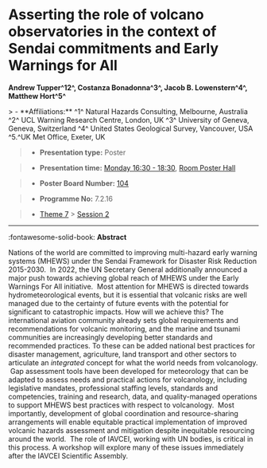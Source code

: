 # Asserting the role of volcano observatories in the context of Sendai commitments and Early Warnings for All

**Andrew Tupper^12^, Costanza Bonadonna^3^, Jacob B. Lowenstern^4^, Matthew Hort^5^**

<!-- more -->> - **Affiliations:** ^1^ Natural Hazards Consulting, Melbourne, Australia ^2^ UCL Warning Research Centre, London, UK ^3^ University of Geneva, Geneva, Switzerland ^4^ United States Geological Survey, Vancouver, USA ^5.^UK Met Office, Exeter, UK

> - **Presentation type:** Poster

> - **Presentation time:** [Monday 16:30 - 18:30](../sessions_comparison.md#__tabbed_1_6), [Room Poster Hall](../maps_venue.md#__tabbed_1_1)

> - **Poster Board Number:** [104](../map_poster_boards.md#monday)

> - **Programme No:** 7.2.16

> - [Theme 7](../theme7.md) > [Session 2](../sessions/session-7-2.md)

--- 

:fontawesome-solid-book: **Abstract**

Nations of the world are committed to improving multi-hazard early warning systems (MHEWS) under the Sendai Framework for Disaster Risk Reduction 2015-2030.  In 2022, the UN Secretary General additionally announced a major push towards achieving global reach of MHEWS under the Early Warnings For All initiative.  Most attention for MHEWS is directed towards hydrometeorological events, but it is essential that volcanic risks are well managed due to the certainty of future events with the potential for significant to catastrophic impacts. How will we achieve this?
The international aviation community already sets global requirements and recommendations for volcanic monitoring, and the marine and tsunami communities are increasingly developing better standards and recommended practices. To these can be added national best practices for disaster management, agriculture, land transport and other sectors to articulate an *integrated* concept for what the world needs from volcanology.  Gap assessment tools have been developed for meteorology that can be adapted to assess needs and practical actions for volcanology, including legislative mandates, professional staffing levels, standards and competencies, training and research, data, and quality-managed operations to support MHEWS best practices with respect to volcanology.  Most importantly, development of global coordination and resource-sharing arrangements will enable equitable practical implementation of improved volcanic hazards assessment and mitigation despite inequitable resourcing around the world.  The role of IAVCEI, working with UN bodies, is critical in this process.
A workshop will explore many of these issues immediately after the IAVCEI Scientific Assembly.

